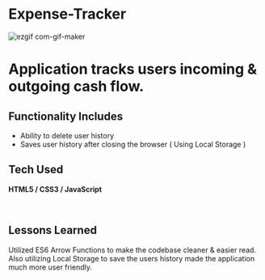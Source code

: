 # Expense-Tracker

![ezgif com-gif-maker](https://user-images.githubusercontent.com/59130140/211410670-266a66d6-cb35-4def-8294-63cd9dc93eec.gif)

# Application tracks users incoming & outgoing cash flow.
## Functionality Includes 
- Ability to delete user history 
- Saves user history after closing the browser ( Using Local Storage ) 



## Tech Used
**HTML5 / CSS3 / JavaScript** 

<br>

## Lessons Learned
Utilized ES6 Arrow Functions to make the codebase cleaner & easier read.
Also utilizing Local Storage to save the users history made the application much more user friendly. 


